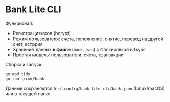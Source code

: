 
# Bank Lite CLI

Функционал:
- Регистрация/вход (bcrypt)
- Режим пользователя: счета, пополнение, снятие, перевод на другой счет, история
- Хранение данных **в файле** (`bank.json`) с блокировкой и fsync
- Простая модель: пользователи, счета, транзакции

Сборка и запуск:
```bash
go mod tidy
go run ./cmd/bank
```
Данные сохраняются в `~/.config/bank-lite-cli/bank.json` (Linux/macOS) или в текущей папке.
